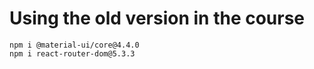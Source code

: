 # Using the old version in the course

```
npm i @material-ui/core@4.4.0
npm i react-router-dom@5.3.3
```
